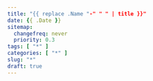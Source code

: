 ```yaml
---
title: "{{ replace .Name "-" " " | title }}"
date: {{ .Date }}
sitemap:
  changefreq: never
  priority: 0.3
tags: [ "*" ]
categories: [ "*" ]
slug: "*"
draft: true
---
```

